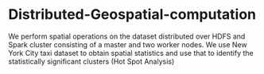 # Distributed-Geospatial-computation
We perform spatial operations on the dataset distributed over HDFS and Spark cluster consisting of a master and two worker nodes. We use New York City taxi dataset to obtain spatial statistics and use that to identify the statistically significant clusters (Hot Spot Analysis)
